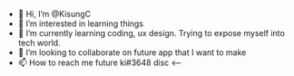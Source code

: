 - 👋 Hi, I’m @KisungC
- 👀 I’m interested in learning things
- 🌱 I’m currently learning coding, ux design. Trying to expose myself into tech world.
- 💞️ I’m looking to collaborate on future app that I want to make
- 📫 How to reach me future ki#3648 disc <--

<!---
KisungC/KisungC is a ✨ special ✨ repository because its `README.md` (this file) appears on your GitHub profile.
You can click the Preview link to take a look at your changes.
--->
